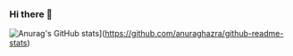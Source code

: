### Hi there 👋

![Anurag's GitHub stats](https://github-readme-stats.vercel.app/api?username=sangeetds)](https://github.com/anuraghazra/github-readme-stats)

<!--
**sangeetds/sangeetds** is a ✨ _special_ ✨ repository because its `README.md` (this file) appears on your GitHub profile.

Here are some ideas to get you started:

- 🔭 I’m currently working on ...
- 🌱 I’m currently learning ...
- 👯 I’m looking to collaborate on ...
- 🤔 I’m looking for help with ...
- 💬 Ask me about ...
- 📫 How to reach me: ...
- 😄 Pronouns: ...
- ⚡ Fun fact: ...
-->
